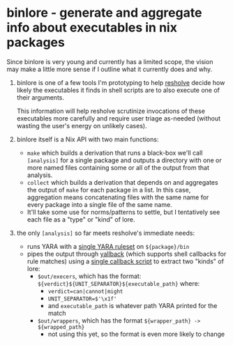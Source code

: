 # binlore - generate and aggregate info about executables in nix packages

Since binlore is very young and currently has a limited scope, the vision may make a little more sense if I outline what it currently does and why.

1. binlore is one of a few tools I'm prototyping to help [resholve](https://github.com/abathur/resholve) decide how likely the executables it finds in shell scripts are to also execute one of their arguments. 

    This information will help resholve scrutinize invocations of these executables more carefully and require user triage as-needed (without wasting the user's energy on unlikely cases).

2. binlore itself is a Nix API with two main functions:
    - `make` which builds a derivation that runs a black-box we'll call `[analysis]` for a single package and outputs a directory with one or more named files containing some or all of the output from that analysis.
    - `collect` which builds a derivation that depends on and aggregates the output of `make` for each package in a list. In this case, aggregation means concatenating files with the same name for every package into a single file of the same name.
    - It'll take some use for norms/patterns to settle, but I tentatively see each file as a "type" or "kind" of lore.

3. the only `[analysis]` so far meets resholve's immediate needs:
    - runs YARA with a [single YARA ruleset](execers.yar) on `${package}/bin` 
    - pipes the output through [yallback](https://github.com/abathur/yallback) (which supports shell callbacks for rule matches) using a [single callback script](execers.yall) to extract two "kinds" of lore:
        - `$out/execers`, which has the format: `${verdict}${UNIT_SEPARATOR}${executable_path}` where:
            - `verdict=can|cannot|might`
            - `UNIT_SEPARATOR=$'\x1f'`
            - and `executable_path` is whatever path YARA printed for the match
        - `$out/wrappers`, which has the format `${wrapper_path} -> ${wrapped_path}`
            - not using this yet, so the format is even more likely to change
